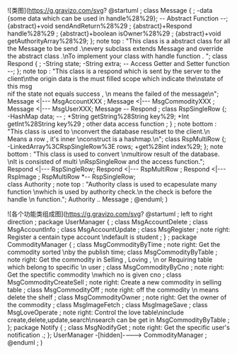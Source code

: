 ![类图](https://g.gravizo.com/svg?
@startuml ; 
class Message { ; 
	-data {some data which can be used in handle%28%29};
	-- Abstract Function --;
	{abstract}+void sendAndReturn%28%29 ;
	{abstract}+Respond handle%28%29 ; 
	{abstract}+boolean isOwner%28%29 ; 
	{abstract}+void getAuthorityArray%28%29;
}; 
note top : "This class is a abstract class for all the Message to be send .\nevery subclass extends Message and override the abstract class .\nTo implement your class with handle function . ";
class Respond { ;
	-String state;
	-String extra;
	-- Access Getter and Setter function --;
};
note top : "This class is a respond which is sent by the server to the client\nthe origin data is the must filled scope which indicate the\nstate of this msg\
nif the state not equals success , \n means the failed of the message\n";
Message <|--- MsgAccountXXX ; 
Message <|--- MsgCommodityXXX ; 
Message <|--- MsgUserXXX;
Message -- Respond ; 
class RspSingleRow {;
	-HashMap data;
	-- ;
	+String getString%28String key%29;
	+Int getInt%28String key%29 ;
	other data access function ; 
} ; 
note bottom : "This class is used to \nconvert the database resultset to the client.\n Means a row , it's inner \nconstruct is a hashmap.\n";
class RspMultiRow {;
	-LinkedArray%3CRspSingleRow%3E rows;
	+get%28int index%29;
};
note bottom : "This class is used to convert \nmultirow result of the database. \nIt is consisted of multi \nRspSingleRow and the access function.";
Respond <|--- RspSingleRow;
Respond <|--- RspMultiRow ;
Respond <|--- RspImage ; 
RspMultiRow *-- RspSingleRow;  
class Authority ; 
note top : "Authority class is used to ecapesulate many function \nwhich is used by authority check.\n the check is before the handle \n function.";
Authority .. Message ; 
@enduml;
)



![各个功能类组成图](https://g.gravizo.com/svg?
@startuml ; 
left to right direction ; 
package UserManager { ;
	class MsgAccountDelete ; 
	class MsgAccountInfo ; 
	class MsgAccountUpdate ; 
	class MsgRegister ; 
	note right: Register a centain type account \ndefault is student ; 
} ; 
package CommodityManager { ; 
	class MsgCommodityByTime ;
	note right: Get the commodity sorted \nby the publish time;
	class MsgCommodityByTable ;
	note right: Get the commodity in Selling , Loving , \n or Requiring table which belong to specific \n user ;
	class MsgCommodityByCno ; 
	note right: Get the spectific commodity \nwhich no is given cno ; 
	class MsgCommodityCreateSell ; 
	note right: Create a new commodity in selling table ;
	class MsgCommodityOff ; 
	note right: off the commodity \n means delete the shelf ;
	class MsgCommodityOwner ;
	note right: Get the owner of the commodity ;
	class MsgImageFetch ; 
	class MsgImageSave ; 
	class MsgLoveOperate ; 
	note right: Control the love table\ninclude create,delete,update,search\nsearch can be get in MsgCommodityByTable ;
};
package Notify { ; 
	class MsgNodifyGet ; 
	note right: Get the specific user's notification .;
};
UserManager -[hidden]----> CommodityManager ; 
@enduml ; 
)

